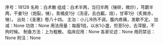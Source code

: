 序号：18128
名称：白术散
组成：白术半两，当归半两（锉碎，微炒），芎藭半两，干姜1分（炮裂，锉），青橘皮1分（汤浸，去白瓤，焙），甘草1分（炙微赤，锉）。
出处：《圣惠》卷八十四。
主治：小儿冷热不调，腹内疼痛，发歇不定。
加减：None
功效：None
用法用量：每服1钱，以水1小盏，煎至5分，去滓服，不拘时候。
制备方法：上为粗散。
临床应用：None
各家论述：None
用药禁忌：None
附注：None
